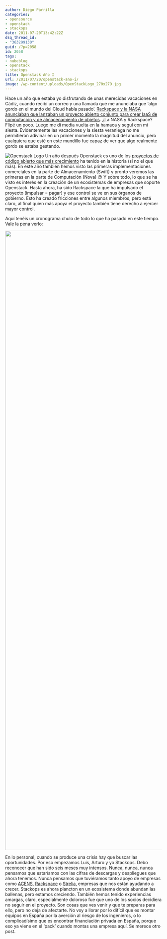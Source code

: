 ```yaml
---
author: Diego Parrilla
categories:
- opensource
- openstack
- stackops
date: 2011-07-20T13:42:22Z
dsq_thread_id:
- "363299130"
guid: /?p=2058
id: 2058
tags:
- nubeblog
- openstack
- stackops
title: Openstack Año I
url: /2011/07/20/openstack-ano-i/
image: /wp-content/uploads/OpenStackLogo_270x279.jpg
---
```

Hace un año que estaba yo disfrutando de unas merecidas vacaciones en Cádiz, cuando recibí un correo y una llamada que me anunciaba que &#8216;algo gordo en el mundo del Cloud había pasado&#8217;. [Rackspace y la NASA anunciaban que lanzaban un proyecto abierto conjunto para crear IaaS de computación y de almacenamiento de objetos](http://techcrunch.com/2010/07/18/openstack-org-rackspace-open-sources-their-cloud-services-platform-and-gets-nasa-on-board/). ¿La NASA y Rackspace? Flipé un poco. Luego me di media vuelta en la hamaca y seguí con mi siesta. Evidentemente las vacaciones y la siesta veraniega no me permitieron adivinar en un primer momento la magnitud del anuncio, pero cualquiera que esté en este mundillo fue capaz de ver que algo realmente gordo se estaba gestando.

![Openstack Logo](/wp-content/uploads/OpenStackLogo_270x279.jpg)
Un año después Openstack es uno de los [proyectos de código abierto que más crecimiento](http://www.webpronews.com/openstack-open-source-cloud-project-sees-rapid-growth-2011-01) ha tenido en la historia (si no el que más). En este año también hemos visto las primeras implementaciones comerciales en la parte de Almacenamiento (Swift) y pronto veremos las primeras en la parte de Computación (Nova) 😉 Y sobre todo, lo que se ha visto es interés en la creación de un ecosistemas de empresas que soporte Openstack. Hasta ahora, ha sido Rackspace la que ha impulsado el proyecto (impulsar = pagar) y ese control se ve en sus órganos de gobierno. Esto ha creado fricciones entre algunos miembros, pero está claro, al final quien más apoya el proyecto también tiene derecho a ejercer mayor control.

Aquí tenéis un cronograma chulo de todo lo que ha pasado en este tiempo. Vale la pena verlo:

<p style="text-align: center;">
  <a href="/wp-content/uploads/openstack-timeline-final.jpg"><img class="size-full wp-image-2059 aligncenter" title="openstack-timeline-final" src="/wp-content/uploads/openstack-timeline-final.jpg" alt="" width="510" height="1985" srcset="/wp-content/uploads/openstack-timeline-final.jpg 510w, /wp-content/uploads/openstack-timeline-final-77x300.jpg 77w, /wp-content/uploads/openstack-timeline-final-263x1024.jpg 263w" sizes="(max-width: 510px) 100vw, 510px" /></a>
</p>

En lo personal, cuando se produce una crisis hay que buscar las oportunidades. Por eso empezamos Luis, Arturo y yo Stackops. Debo reconocer que han sido seis meses muy intensos. Nunca, nunca, nunca pensamos que estaríamos con las cifras de descargas y despliegues que ahora tenemos. Nunca pensamos que tuviéramos tanto apoyo de empresas como [ACENS](http://www.acens.com), [Rackspace](http://www.rackspace.com) o [Strelia](http://www.strelia.es), empresas que nos están ayudando a crecer. Stackops es ahora plancton en un ecosistema donde abundan las ballenas, pero estamos creciendo. También hemos tenido experiencias amargas, claro, especialmente doloroso fue que uno de los socios decidiera no seguir en el proyecto. Son cosas que ves venir y que te preparas para ello, pero no deja de afectarte. No voy a llorar por lo difícil que es montar equipos en España por la aversión al riesgo de los ingenieros, o lo complicadísimo que es encontrar financiación privada en España, porque eso ya viene en el &#8216;pack&#8217; cuando montas una empresa aquí. Se merece otro post.

&nbsp;
